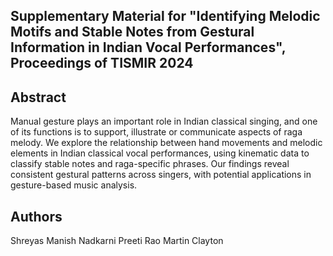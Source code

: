 <!-- ---
layout: page 
# Identification of Causal Dependencies in Multivariate Time Series
--- -->

<!-- [![GitHub Repo stars](https://img.shields.io/github/stars/nicolas-van/bootstrap-4-github-pages?style=social)](https://github.com/nicolas-van/bootstrap-4-github-pages) -->

## Supplementary Material for "Identifying Melodic Motifs and Stable Notes from Gestural Information in Indian Vocal Performances", Proceedings of TISMIR 2024

## Abstract

Manual gesture plays an important role in Indian classical singing, and one of its functions is to
support, illustrate or communicate aspects of raga melody. We explore the relationship between
hand movements and melodic elements in Indian classical vocal performances, using kinematic
data to classify stable notes and raga-specific phrases. Our findings reveal consistent gestural
patterns across singers, with potential applications in gesture-based music analysis.

## Authors

Shreyas Manish Nadkarni
Preeti Rao
Martin Clayton


              
     
